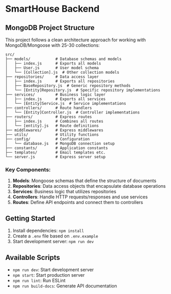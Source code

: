 # SmartHouse Backend

## MongoDB Project Structure

This project follows a clean architecture approach for working with MongoDB/Mongoose with 25-30 collections:

```
src/
├── models/           # Database schemas and models
│   ├── index.js      # Exports all models
│   ├── User.js       # User model schema
│   └── [Collection].js  # Other collection models
├── repositories/     # Data access layer
│   ├── index.js      # Exports all repositories
│   ├── BaseRepository.js  # Generic repository methods
│   └── [Entity]Repository.js  # Specific repository implementations
├── services/         # Business logic layer
│   ├── index.js      # Exports all services
│   └── [Entity]Service.js  # Service implementations
├── controllers/      # Route handlers
│   └── [Entity]Controller.js  # Controller implementations
├── routers/          # Express routes
│   ├── index.js      # Combines all routes
│   └── [entity].js   # Route definitions
├── middlewares/      # Express middlewares
├── utils/            # Utility functions
├── config/           # Configuration
│   └── database.js   # MongoDB connection setup
├── constants/        # Application constants
├── templates/        # Email templates etc.
└── server.js         # Express server setup
```

### Key Components:

1. **Models**: Mongoose schemas that define the structure of documents
2. **Repositories**: Data access objects that encapsulate database operations
3. **Services**: Business logic that utilizes repositories
4. **Controllers**: Handle HTTP requests/responses and use services
5. **Routes**: Define API endpoints and connect them to controllers

## Getting Started

1. Install dependencies: `npm install`
2. Create a `.env` file based on `.env.example`
3. Start development server: `npm run dev`

## Available Scripts

- `npm run dev`: Start development server
- `npm start`: Start production server
- `npm run lint`: Run ESLint
- `npm run build-docs`: Generate API documentation